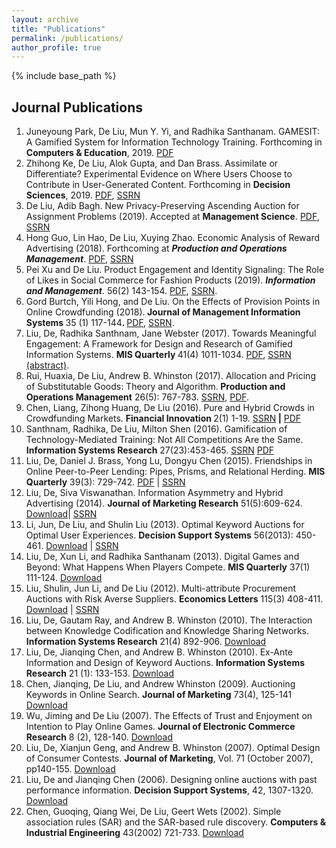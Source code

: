 ```yaml
---
layout: archive
title: "Publications"
permalink: /publications/
author_profile: true
---
```

{% include base_path %}

## Journal Publications

<ol>
   <li>Juneyoung Park, De Liu, Mun Y. Yi, and Radhika Santhanam. GAMESIT: A Gamified System for Information Technology Training. Forthcoming in <strong>Computers & Education</strong>, 2019. <a href="/files/GAMESIT_GE19.pdf" rel="nofollow">PDF</a></li>
   <li>Zhihong Ke, De Liu, Alok Gupta, and Dan Brass. Assimilate or Differentiate? Experimental Evidence on Where Users Choose to Contribute in User-Generated Content. Forthcoming in <strong>Decision Sciences</strong>, 2019. <a href="files/KeFriendExpDS.pdf" rel="nofollow">PDF</a>, <a href="https://papers.ssrn.com/sol3/papers.cfm?abstract_id=3417261" rel="nofollow">SSRN</a></li>
   <li>De Liu, Adib Bagh. New Privacy-Preserving Ascending Auction for Assignment Problems (2019). Accepted at <span style="font-weight:bold">Management Science</span>. <a href="http://idsdl.csom.umn.edu/c/share/LiuBaghDAC.pdf" rel="nofollow">PDF</a>, <a href="https://papers.ssrn.com/abstract=2373976" rel="nofollow">SSRN</a></li>
   <li>Hong Guo, Lin Hao, De Liu, Xuying Zhao. Economic Analysis of Reward Advertising (2018). Forthcoming at <span style="font-weight:bold;font-style:italic">Production and Operations Management</span>. <a href="http://idsdl.csom.umn.edu/c/share/rewardads.pdf" rel="nofollow">PDF</a>, <a href="http://ssrn.com/abstract=3283265" rel="nofollow">SSRN</a></li>
   <li>Pei Xu and De Liu. Product Engagement and Identity Signaling: The Role of Likes in Social Commerce for Fashion Products (2019). <span style="font-weight:bold;font-style:italic">Information and Management</span>. 56(2) 143-154. <a href="http://idsdl.csom.umn.edu/c/share/polyvore.pdf" rel="nofollow">PDF</a>, <a href="https://papers.ssrn.com/sol3/papers.cfm?abstract_id=3003604" rel="nofollow">SSRN</a>.</li>
   <li>Gord Burtch, Yili Hong, and De Liu. On the Effects of Provision Points in Online Crowdfunding (2018).<span style="font-weight:bold"> Journal of Management Information Systems </span>35 (1) 117-144<span style="font-weight:bold">. </span><a href="http://idsdl.csom.umn.edu/c/share/ProvisionPoint.pdf" rel="nofollow">PDF</a>, <a href="https://papers.ssrn.com/abstract=3061228" rel="nofollow">SSRN</a>.</li>
   <li>Liu, De, Radhika Santhnam, Jane Webster (2017). Towards Meaningful Engagement: A Framework for Design and Research of Gamified Information Systems. <span style="font-weight:bold">MIS Quarterly </span>41(4) 1011-1034. <a href="http://idsdl.csom.umn.edu/c/share/TowardsMeaningfulEngagementNov11.pdf" rel="nofollow">PDF</a>, <a href="http://papers.ssrn.com/sol3/papers.cfm?abstract_id=2521283" rel="nofollow">SSRN (abstract)</a>.&nbsp;</li>
   <li>Rui, Huaxia, De Liu, Andrew B. Whinston (2017). Allocation and Pricing of Substitutable Goods: Theory and Algorithm.<span style="font-weight:bold"> Production and Operations Management</span> 26(5): 767-783. <a href="http://papers.ssrn.com/sol3/papers.cfm?abstract_id=2292784" rel="nofollow">SSRN</a>, <a href="http://idsdl.csom.umn.edu/c/share/sims.pdf" rel="nofollow">PDF</a>.</li>
   <li>Chen, Liang, Zihong Huang, De Liu (2016). Pure and Hybrid Crowds in Crowdfunding Markets. <span style="font-weight:bold">Financial Innovation </span>2(1) 1-19. <a href="https://papers.ssrn.com/abstract=2864817" rel="nofollow">SSRN</a><span style="font-weight:bold"> |</span> <a href="http://idsdl.csom.umn.edu/c/share/hybridcrowds.pdf" rel="nofollow">PDF</a></li>
   <li>Santhnam, Radhika, De Liu, Milton Shen (2016). Gamification of Technology-Mediated Training: Not All Competitions Are the Same. <span style="font-weight:bold">Information Systems Research</span> 27(23):453-465. <a href="http://papers.ssrn.com/sol3/papers.cfm?abstract_id=2698786" rel="nofollow">SSRN</a> <a href="http://idsdl.csom.umn.edu/c/share/ETrain.pdf" rel="nofollow">PDF</a></li>
   <li>Liu, De, Daniel J. Brass, Yong Lu, Dongyu Chen (2015). Friendships in Online Peer-to-Peer Lending: Pipes, Prisms, and Relational Herding. <span style="font-weight:bold">MIS Quarterly</span> 39(3): 729-742. <a href="http://idsdl.csom.umn.edu/c/share/p2p.pdf" rel="nofollow">PDF</a> | <a href="http://papers.ssrn.com/sol3/papers.cfm?abstract_id=2251155" rel="nofollow">SSRN</a></li>
   <li>Liu, De, Siva Viswanathan. Information Asymmetry and Hybrid Advertising (2014). <span style="font-weight:bold">Journal of Marketing Research</span> 51(5):609-624. <a href="http://idsdl.csom.umn.edu/c/share/Payment.pdf" rel="nofollow">Download</a>| <a href="http://papers.ssrn.com/sol3/papers.cfm?abstract_id=1698524" rel="nofollow">SSRN</a></li>
   <li>Li, Jun, De Liu, and Shulin Liu (2013). Optimal Keyword Auctions for Optimal User Experiences. <span style="font-weight:bold">Decision Support Systems</span> 56(2013): 450-461. <a href="http://idsdl.csom.umn.edu/c/share/ShadowCosts.pdf" rel="nofollow">Download</a> | <a href="http://ssrn.com/abstract=1721523" rel="nofollow">SSRN</a></li>
   <li>Liu, De, Xun Li, and Radhika Santhanam (2013). Digital Games and Beyond: What Happens When Players Compete. <span style="font-weight:bold">MIS Quarterly</span> 37(1) 111-124. <a href="http://csom-idsdl.oit.umn.edu/c/share/games.pdf" rel="nofollow">Download</a></li>
   <li>Liu, Shulin, Jun Li, and De Liu (2012). Multi-attribute Procurement Auctions with Risk Averse Suppliers. <span style="font-weight:bold">Economics Letters</span> 115(3) 408-411. <a href="http://csom-idsdl.oit.umn.edu/c/share/Procurement.pdf" rel="nofollow">Download</a> | <a href="http://www.sciencedirect.com/science/article/pii/S0165176511006227?v=s5" rel="nofollow">SSRN</a></li>
   <li>Liu, De, Gautam Ray, and Andrew B. Whinston (2010). The Interaction between Knowledge Codification and Knowledge Sharing Networks. <span style="font-weight:bold">Information Systems Research</span> 21(4) 892-906. <a href="http://idsdl.csom.umn.edu/c/share/km.pdf" rel="nofollow">Download</a></li>
   <li>Liu, De, Jianqing Chen, and Andrew B. Whinston (2010). Ex-Ante Information and Design of Keyword Auctions. <span style="font-weight:bold">Information Systems Research</span> 21 (1): 133-153. <a href="http://idsdl.csom.umn.edu/c/share/ExAnte.pdf" rel="nofollow">Download</a></li>
   <li>Chen, Jianqing, De Liu, and Andrew Whinston (2009). Auctioning Keywords in Online Search. <span style="font-weight:bold">Journal of Marketing</span> 73(4), 125-141 <a href="http://idsdl.csom.umn.edu/c/share/JMAuctionKeywords.pdf" rel="nofollow">Download</a></li>
   <li>Wu, Jiming and De Liu (2007). The Effects of Trust and Enjoyment on Intention to Play Online Games. <span style="font-weight:bold">Journal of Electronic Commerce Research</span> 8 (2), 128-140. <a href="http://idsdl.csom.umn.edu/c/share/WuLiuGame.pdf" rel="nofollow">Download</a></li>
   <li>Liu, De, Xianjun Geng, and Andrew B. Whinston (2007). Optimal Design of Consumer Contests. <span style="font-weight:bold">Journal of Marketing</span>, Vol. 71 (October 2007), pp140-155. <a href="http://idsdl.csom.umn.edu/c/share/contest.pdf" rel="nofollow">Download</a></li>
   <li>Liu, De and Jianqing Chen (2006). Designing online auctions with past performance information. <span style="font-weight:bold">Decision Support Systems</span>, 42, 1307-1320. <a href="http://idsdl.csom.umn.edu/c/share/PastPerformance.pdf" rel="nofollow">Download</a></li>
   <li>Chen, Guoqing, Qiang Wei, De Liu, Geert Wets (2002). Simple association rules (SAR) and the SAR-based rule discovery. <span style="font-weight:bold">Computers &amp; Industrial Engineering</span> 43(2002) 721-733. <a href="http://idsdl.csom.umn.edu/c/share/associationrules.pdf" rel="nofollow">Download</a></li>
</ol>

